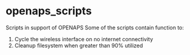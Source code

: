 # openaps_scripts
Scripts in support of OPENAPS
Some of the scripts contain function to:
1. Cycle the wireless interface on no internet connectivity
2. Cleanup filesystem when greater than 90% utilized
